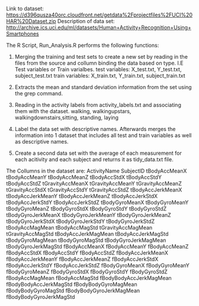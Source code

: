 Link to dataset: https://d396qusza40orc.cloudfront.net/getdata%2Fprojectfiles%2FUCI%20HAR%20Dataset.zip
Description of data set: http://archive.ics.uci.edu/ml/datasets/Human+Activity+Recognition+Using+Smartphones

The R Script, Run_Analysis.R performs the following functions:

1) Merging the training and test sets to create a new set by reading in the files from the source and collumn binding the data based on type. I.E Test variables or Train varialbes. 
  test variables: X_test.txt, Y_test.txt, subject_test.txt
  train variables: X_train.txt, Y_train.txt, subject_train.txt

2) Extracts the mean and standard deviation information from the set using the grep command. 

3) Reading in the activity labels from activity_labels.txt and associating them with the dataset. 
  walking, walkingupstars, walkingdownstairs,sitting, standing, laying
  
4) Label the data set with descriptive names. Afterwards merges the information into 1 dataset that includes all test and train variables as well as descriptive names. 

5) Create a second data set with the average of each measurement for each acitivity and each subject and returns it as tidy_data.txt file. 


The Collumns in the dataset are: 
ActivityName
SubjectID
tBodyAccMeanX
tBodyAccMeanY
tBodyAccMeanZ
tBodyAccStdX
tBodyAccStdY
tBodyAccStdZ
tGravityAccMeanX
tGravityAccMeanY
tGravityAccMeanZ
tGravityAccStdX
tGravityAccStdY
tGravityAccStdZ
tBodyAccJerkMeanX
tBodyAccJerkMeanY
tBodyAccJerkMeanZ
tBodyAccJerkStdX
tBodyAccJerkStdY
tBodyAccJerkStdZ
tBodyGyroMeanX
tBodyGyroMeanY
tBodyGyroMeanZ
tBodyGyroStdX
tBodyGyroStdY
tBodyGyroStdZ
tBodyGyroJerkMeanX
tBodyGyroJerkMeanY
tBodyGyroJerkMeanZ
tBodyGyroJerkStdX
tBodyGyroJerkStdY
tBodyGyroJerkStdZ
tBodyAccMagMean
tBodyAccMagStd
tGravityAccMagMean
tGravityAccMagStd
tBodyAccJerkMagMean
tBodyAccJerkMagStd
tBodyGyroMagMean
tBodyGyroMagStd
tBodyGyroJerkMagMean
tBodyGyroJerkMagStd
fBodyAccMeanX
fBodyAccMeanY
fBodyAccMeanZ
fBodyAccStdX
fBodyAccStdY
fBodyAccStdZ
fBodyAccJerkMeanX
fBodyAccJerkMeanY
fBodyAccJerkMeanZ
fBodyAccJerkStdX
fBodyAccJerkStdY
fBodyAccJerkStdZ
fBodyGyroMeanX
fBodyGyroMeanY
fBodyGyroMeanZ
fBodyGyroStdX
fBodyGyroStdY
fBodyGyroStdZ
fBodyAccMagMean
fBodyAccMagStd
fBodyBodyAccJerkMagMean
fBodyBodyAccJerkMagStd
fBodyBodyGyroMagMean
fBodyBodyGyroMagStd
fBodyBodyGyroJerkMagMean
fBodyBodyGyroJerkMagStd
